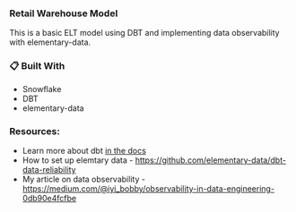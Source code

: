 ### Retail Warehouse Model
This is a basic ELT model using DBT and implementing data observability with elementary-data.

### 📋 Built With
- Snowflake
- DBT
- elementary-data

### Resources:
- Learn more about dbt [in the docs](https://docs.getdbt.com/docs/introduction)
- How to set up elemtary data - https://github.com/elementary-data/dbt-data-reliability
- My article on data observability - https://medium.com/@iyi_bobby/observability-in-data-engineering-0db90e4fcfbe
